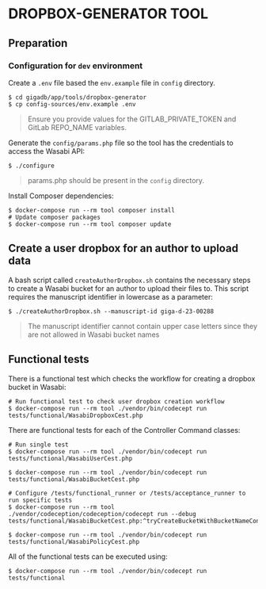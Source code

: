 # DROPBOX-GENERATOR TOOL

## Preparation

### Configuration for `dev` environment

Create a `.env` file based the `env.example` file in `config` directory.
```
$ cd gigadb/app/tools/dropbox-generator
$ cp config-sources/env.example .env
```
> Ensure you provide values for the GITLAB_PRIVATE_TOKEN and GitLab REPO_NAME
> variables.

Generate the `config/params.php` file so the tool has the credentials to access 
the Wasabi API:
```
$ ./configure
```
> params.php should be present in the `config` directory.

Install Composer dependencies:
```
$ docker-compose run --rm tool composer install
# Update composer packages
$ docker-compose run --rm tool composer update
```

## Create a user dropbox for an author to upload data

A bash script called `createAuthorDropbox.sh` contains the necessary steps to 
create a Wasabi bucket for an author to upload their files to. This script
requires the manuscript identifier in lowercase as a parameter:
```
$ ./createAuthorDropbox.sh --manuscript-id giga-d-23-00288
```

> The manuscript identifier cannot contain upper case letters since they are
> not allowed in Wasabi bucket names

## Functional tests

There is a functional test which checks the workflow for creating a dropbox
bucket in Wasabi:
```
# Run functional test to check user dropbox creation workflow
$ docker-compose run --rm tool ./vendor/bin/codecept run tests/functional/WasabiDropboxCest.php
```

There are functional tests for each of the Controller Command classes:
```
# Run single test
$ docker-compose run --rm tool ./vendor/bin/codecept run tests/functional/WasabiUserCest.php

$ docker-compose run --rm tool ./vendor/bin/codecept run tests/functional/WasabiBucketCest.php

# Configure /tests/functional_runner or /tests/acceptance_runner to run specific tests
$ docker-compose run --rm tool ./vendor/codeception/codeception/codecept run --debug tests/functional/WasabiBucketCest.php:^tryCreateBucketWithBucketNameContainingUpperCaseLetters$

$ docker-compose run --rm tool ./vendor/bin/codecept run tests/functional/WasabiPolicyCest.php
```

All of the functional tests can be executed using:
```
$ docker-compose run --rm tool ./vendor/bin/codecept run tests/functional
```
